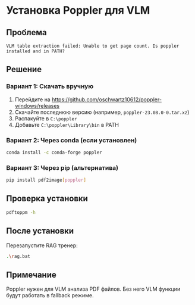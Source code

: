 # Установка Poppler для VLM

## Проблема
```
VLM table extraction failed: Unable to get page count. Is poppler installed and in PATH?
```

## Решение

### Вариант 1: Скачать вручную
1. Перейдите на https://github.com/oschwartz10612/poppler-windows/releases
2. Скачайте последнюю версию (например, `poppler-23.08.0-0.tar.xz`)
3. Распакуйте в `C:\poppler`
4. Добавьте `C:\poppler\Library\bin` в PATH

### Вариант 2: Через conda (если установлен)
```bash
conda install -c conda-forge poppler
```

### Вариант 3: Через pip (альтернатива)
```bash
pip install pdf2image[poppler]
```

## Проверка установки
```bash
pdftoppm -h
```

## После установки
Перезапустите RAG тренер:
```bash
.\rag.bat
```

## Примечание
Poppler нужен для VLM анализа PDF файлов. Без него VLM функции будут работать в fallback режиме.
